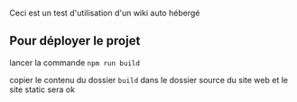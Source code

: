 Ceci est un test d'utilisation d'un wiki auto hébergé


## Pour déployer le projet

lancer la commande `npm run build`

copier le contenu du dossier `build` dans le dossier source du site web et le site static sera ok


